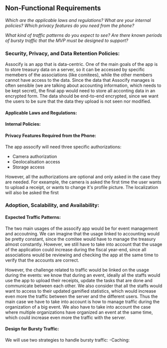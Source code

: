 ## Non-Functional Requirements
*Which are the applicable laws and regulations?*
*What are your internal policies?*
*Which privacy features do you need from the phone?*

*What kind of traffic patterns do you expect to see?*
*Are there known periods of bursty traffic that the MVP must be designed to support?*


### Security, Privacy, and Data Retention Policies:
Assocify is an app that is data-centric. One of the main goals of the app is to store treasury data on a server, so it can be accessed by specific memebers of the associations (like comitees), while the other members cannot have access to the data. Since the data that Assocify manages is often sensible (we are talking about accounting information, which needs to be kept secret), the final app would need to store all acconting data in an encrypted form. The data should be end-to-end encrypted, since we want the users to be sure that the data they upload is not seen nor modified.  
#### Applicable Laws and Regulations:

#### Internal Policies:

#### Privacy Features Required from the Phone:
The app assocify will need three specific authorizations: 
- Camera authorization
- Geolocalisation access
- Storage access

However, all the authorizations are optional and only asked in the case they are needed. For exeample, the camera is asked the first time the user wants to upload a receipt, or wants to change it's profile picture. The localization will also be asked the first 

### Adoption, Scalability, and Availability:

#### Expected Traffic Patterns:
The two main usages of the assocify app would be for event management and accoutning. We can imagine that the usage linked to accounting would be pretty constant, since the comitee would have to manage the treasury almost constantly. However, we still have to take into account that the usage of the application could increase during the fiscal year-end, since all associations would be reviewing and checking the app at the same time to verify that the accounts are correct.

However, the challenge related to traffic would be linked on the usage during the events: we know that during an event, ideally all the staffs would use the app to upload their receipts, update the tasks that are done and communicate between each other. We also consider that all the staffs would want to access to their updated gamified statistics, which would increase even more the traffic between the server and the different users. Thus the main case we have to take into account is how to manage traffic during the organization of a big event. We also have to take into account the case where multiple organizations have organized an event at the same time, which could increase even more the traffic with the server.
#### Design for Bursty Traffic:
We will use two strategies to handle bursty traffic:
-Caching: 